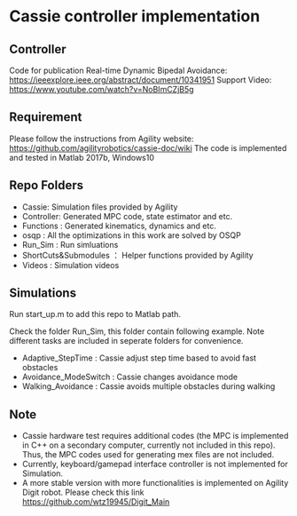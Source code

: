 
# Cassie controller implementation

## Controller
Code for publication Real-time Dynamic Bipedal Avoidance: https://ieeexplore.ieee.org/abstract/document/10341951
Support Video: https://www.youtube.com/watch?v=NoBImCZjB5g

## Requirement
Please follow the instructions from Agility website: https://github.com/agilityrobotics/cassie-doc/wiki
The code is implemented and tested in Matlab 2017b, Windows10

## Repo Folders
- Cassie: Simulation files provided by Agility
- Controller: Generated MPC code, state estimator and etc.
- Functions : Generated kinematics, dynamics and etc.
- osqp      : All the optimizations in this work are solved by OSQP
- Run_Sim   : Run simluations
- ShortCuts&Submodules ： Helper functions provided by Agility
- Videos    : Simulation videos

## Simulations
Run start_up.m to add this repo to Matlab path.

Check the folder Run_Sim, this folder contain following example. Note different tasks are included in seperate folders for convenience.
- Adaptive_StepTime    : Cassie adjust step time based to avoid fast obstacles
- Avoidance_ModeSwitch : Cassie changes avoidance mode
- Walking_Avoidance    : Cassie avoids multiple obstacles during walking

## Note
- Cassie hardware test requires additional codes (the MPC is implemented in C++ on a secondary computer, currently not included in this repo). Thus, the MPC codes
used for generating mex files are not included.
- Currently, keyboard/gamepad interface controller is not implemented for Simulation. 
- A more stable version with more functionalities is implemented on Agility Digit robot. Please check this link https://github.com/wtz19945/Digit_Main